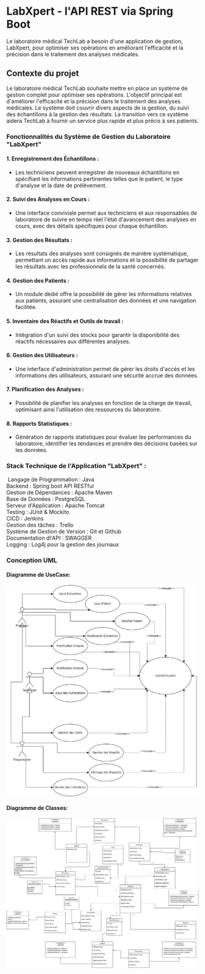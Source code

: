 
# LabXpert - l'API REST via Spring Boot

Le laboratoire médical TechLab a besoin d'une application de gestion, LabXpert, pour optimiser ses opérations en améliorant l'efficacité et la précision dans le traitement des analyses médicales.

## Contexte du projet
Le laboratoire médical TechLab souhaite mettre en place un système de gestion complet pour optimiser ses opérations.
L'objectif principal est d'améliorer l'efficacité et la précision dans le traitement des analyses médicales. Le système doit couvrir divers aspects de la gestion, du suivi des échantillons à la gestion des résultats. La transition vers ce système aidera TechLab à fournir un service plus rapide et plus précis à ses patients.

### Fonctionnalités du Système de Gestion du Laboratoire "LabXpert"

#### 1. Enregistrement des Échantillons :
- Les techniciens peuvent enregistrer de nouveaux échantillons en spécifiant les informations pertinentes telles que le patient, le type d'analyse et la date de prélèvement.

#### 2. Suivi des Analyses en Cours :
  - Une interface conviviale permet aux techniciens et aux responsables de laboratoire de suivre en temps réel l'état d'avancement des analyses en cours, avec des détails spécifiques pour chaque échantillon.

#### 3. Gestion des Résultats :
   - Les résultats des analyses sont consignés de manière systématique, permettant un accès rapide aux informations et la possibilité de partager les résultats avec les professionnels de la santé concernés.

#### 4. Gestion des Patients :
   - Un  module dédié offre la possibilité de gérer les informations relatives aux patients, assurant une centralisation des données et une navigation facilitée.

#### 5. Inventaire des Réactifs et Outils de travail :
   - Intégration d'un suivi des stocks pour garantir la disponibilité des réactifs nécessaires aux différentes analyses.

#### 6. Gestion des Utilisateurs :
  - Une interface d'administration permet de gérer les droits d'accès et les informations des utilisateurs, assurant une sécurité accrue des données.

#### 7. Planification des Analyses :
   - Possibilité de planifier les analyses en fonction de la charge de travail, optimisant ainsi l'utilisation des ressources du laboratoire.

#### 8. Rapports Statistiques :
   - Génération de rapports statistiques pour évaluer les performances du laboratoire, identifier les tendances et prendre des décisions basées sur les données.


### Stack Technique de l'Application "LabXpert" :
​
Langage de Programmation : Java <br/>
Backend : Spring boot API RESTful <br/>
Gestion de Dépendances : Apache Maven <br/>
Base de Données : PostgreSQL <br/>
Serveur d'Application : Apache Tomcat <br/>
Testing : JUnit & Mockito <br/>
CICD : Jenkins <br/>
Gestion des tâches : Trello <br/>
Système de Gestion de Version : Git et Github <br/>
Documentation dl'API : SWAGGER <br/>
Logging : Log4j pour la gestion des journaux <br/>

### Conception UML
#### Diagramme de UseCase:

![diagramm UseCase](https://github.com/mohatala/LabXpert/blob/master/conception/UseCase%20LabXpert.drawio.png)

#### Diagramme de Classes:

![diagramm Classes](https://github.com/mohatala/LabXpert/blob/master/conception/Classe%20LabXpert.drawio.png)

